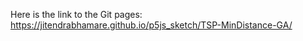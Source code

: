 Here is the link to the Git pages: https://jitendrabhamare.github.io/p5js_sketch/TSP-MinDistance-GA/

